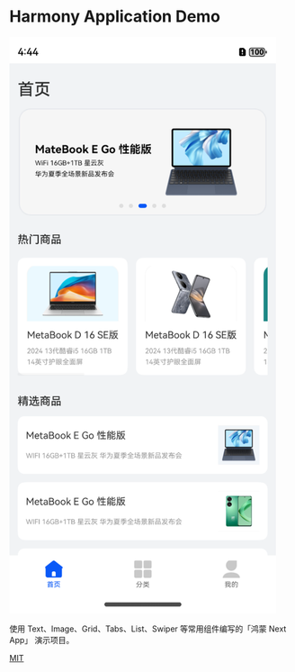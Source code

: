 # Harmony Application Demo

![截图](./docs/cover.png)

使用 Text、Image、Grid、Tabs、List、Swiper 等常用组件编写的「鸿蒙 Next App」 演示项目。

[MIT](license)